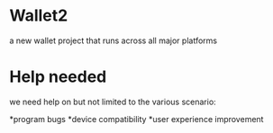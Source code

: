 # Wallet2

a new wallet project that runs across all major platforms

# Help needed

we need help on but not limited to the various scenario:

*program bugs
*device compatibility
*user experience improvement
